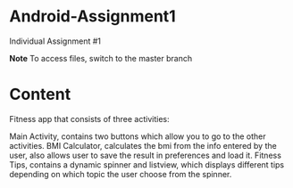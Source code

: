# Android-Assignment1
Individual Assignment #1

**Note** To access files, switch to the master branch

# Content

Fitness app that consists of three activities:

Main Activity, contains two buttons which allow you to go to the other activities.
BMI Calculator, calculates the bmi from the info entered by the user, also allows user to save the result in preferences and load it.
Fitness Tips, contains a dynamic spinner and listview, which displays different tips depending on which topic the user choose from the spinner.
